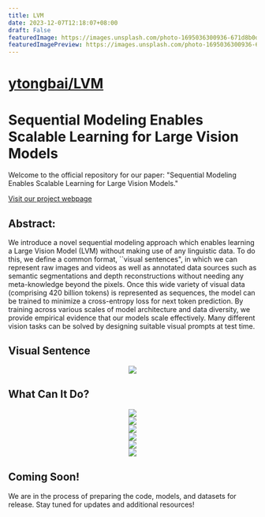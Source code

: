 ```yaml
---
title: LVM
date: 2023-12-07T12:18:07+08:00
draft: False
featuredImage: https://images.unsplash.com/photo-1695036300936-671d8b0d54c8?ixid=M3w0NjAwMjJ8MHwxfHJhbmRvbXx8fHx8fHx8fDE3MDE5MjI1Nzd8&ixlib=rb-4.0.3
featuredImagePreview: https://images.unsplash.com/photo-1695036300936-671d8b0d54c8?ixid=M3w0NjAwMjJ8MHwxfHJhbmRvbXx8fHx8fHx8fDE3MDE5MjI1Nzd8&ixlib=rb-4.0.3
---
```


# [ytongbai/LVM](https://github.com/ytongbai/LVM)

# Sequential Modeling Enables Scalable Learning for Large Vision Models

Welcome to the official repository for our paper: "Sequential Modeling Enables Scalable Learning for Large Vision Models."


[Visit our project webpage](https://yutongbai.com/lvm.html)

## Abstract:

We introduce a novel sequential modeling approach which enables learning a Large Vision Model (LVM) without making use of any linguistic data. 
To do this, we define a common format, ``visual sentences", in which we can represent raw images and videos as well as annotated data sources such as semantic segmentations and depth reconstructions without needing any meta-knowledge beyond the pixels.  Once this wide variety of visual data (comprising 420 billion tokens) is represented as sequences, the model can be trained to minimize a cross-entropy loss for next token prediction. By training across various scales of model architecture and data diversity, we provide empirical evidence that our models scale effectively. Many different vision tasks can be solved by designing suitable visual prompts at test time. 

## Visual Sentence

<div align="center">
  <img src="images/visual_sentences.jpg"/>
</div>


## What Can It Do? 
<div align="center">
  <img src="images/videos.jpg"/>
</div>
<div align="center">
  <img src="images/complex_task_2.jpg"/>
</div>
<div align="center">
  <img src="images/complex_task_3.jpg"/>
</div>

<div align="center">
  <img src="images/misc.jpg"/>
</div>

<div align="center">
  <img src="images/Guess_2.jpg"/>
</div>
<div align="center">
  <img src="images/raven_2.jpg"/>
</div>



## Coming Soon!

We are in the process of preparing the code, models, and datasets for release. Stay tuned for updates and additional resources!


